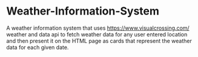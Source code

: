 # Weather-Information-System

A weather information system that uses https://www.visualcrossing.com/ weather and data api to fetch weather data for any user entered location and then present it on the HTML page as cards that represent the weather data for each given date.
